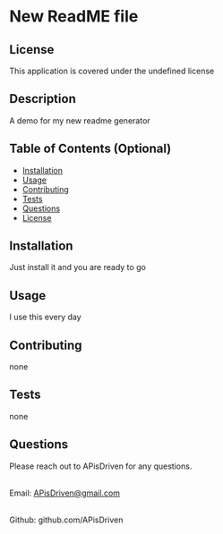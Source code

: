 # New ReadME file
  ## License
  This application is covered under the undefined license


  ## Description 
  A demo for my new readme generator
  


## Table of Contents (Optional)

- [Installation](#installation)
- [Usage](#usage)
- [Contributing](#contributing)
- [Tests](#tests)
- [Questions](#questions)
- [License](#license)

## Installation 
Just install it and you are ready to go

## Usage 
I use this every day

## Contributing 
none

## Tests
none

## Questions
Please reach out to APisDriven for any questions.

<br> Email: APisDriven@gmail.com </br>

<br> Github: github.com/APisDriven </br>